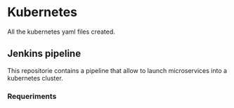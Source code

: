 # Kubernetes
All the kubernetes yaml files created.

## Jenkins pipeline
This repositorie contains a pipeline that allow to launch microservices into a kubernetes cluster.

### Requeriments
